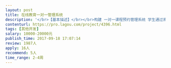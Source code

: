 ```yaml
---                
layout: post       
title: 在线教育一对一管理系统           
description: '</br>【基本描述】</br></br>构建 一对一课程预约管理系统 学生通过系统预约课程 </br>老师通过系统设定自己的空余时间 查看预约自己课程的学生</br>系统需适用电脑网页 手机 以及微信</br></br>【业务逻辑】</br></br>一对一课程 预约管理系统</br>三种角色 管理员 学生 老师</br></br>工作逻辑：</br>学生：查看关联的老师的空余时间 预约老师 </br>可提前3小时取消课程 </br>查看自己的上课记录 剩余课时 下载上课教材 查看作业 老师给的课堂评价 评分报告</br>预定和取消都会有通知消息提醒给老师</br></br>老师（英文）：设定自己空余的时间 帮学生预约/取消课程</br>查看订购自己课程的学生和偏好资料 查看预定的课程信息 </br>查看自己的上课记录 ，上课的学生列表，课时统计</br>上传教材 布置作业 课堂评价 提交测评报告</br></br>管理员：管理学生 和 老师账号 （增加 编辑 删除）</br>关联学生和老师（一个学生可匹配多个老师）</br>学生账号-用户名 密码 上课工具（QQ/SKEYPE） 电话 偏好 禁用开启 </br>老师账号-用户名 密码 QQ号 SKYPE号 联系电话</br>跟进学生</br>查看某一学生上课记录 </br>查看某一老师上课记录</br>帮老师设置空余时间，充值课程，预约/取消课程</br>处理财务信息，订单审核，老师薪酬管理</br>'     
contenturl: https://pro.lagou.com/project/4396.html      
tags: [其他开发]            
salary: 10000-20000元          
publish_time: 2017-09-18 17:07:14         
review: 1987人                   
apply: 16人                   
recommend: 5人                   
time_range: 2-4周              
---                 
```

